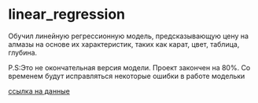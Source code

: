 # linear_regression
Обучил линейную регрессионную модель, предсказывающую цену на алмазы на основе их характеристик, таких как карат, цвет, таблица, глубина.




P.S:Это не окончательная версия модели. Проект закончен на 80%. Со временем будут исправляться некоторые ошибки в работе модельки




[ссылка на данные](https://drive.google.com/drive/folders/17v9anrRTJFjU0WYnbmJnhenC6v8szj8G?usp=drive_link )
